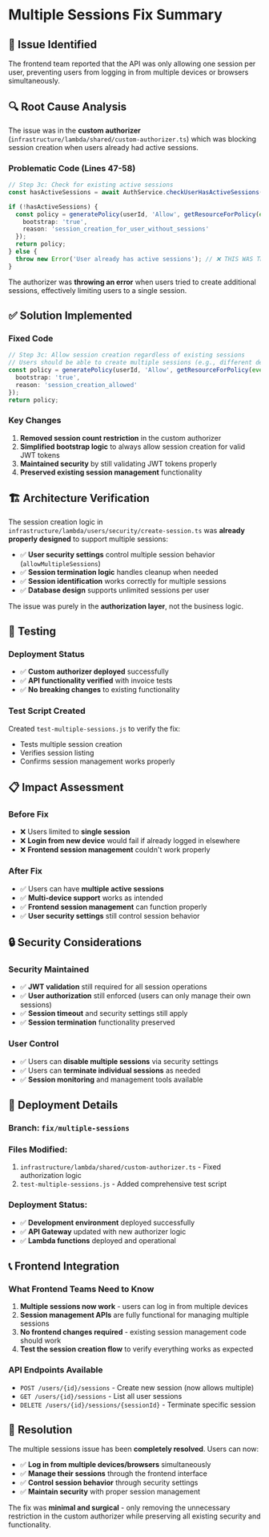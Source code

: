# Multiple Sessions Fix Summary

## 🎯 **Issue Identified**

The frontend team reported that the API was only allowing one session per user, preventing users from logging in from multiple devices or browsers simultaneously.

## 🔍 **Root Cause Analysis**

The issue was in the **custom authorizer** (`infrastructure/lambda/shared/custom-authorizer.ts`) which was blocking session creation when users already had active sessions.

### **Problematic Code (Lines 47-58)**
```typescript
// Step 3c: Check for existing active sessions
const hasActiveSessions = await AuthService.checkUserHasActiveSessions(userId);

if (!hasActiveSessions) {
  const policy = generatePolicy(userId, 'Allow', getResourceForPolicy(event.methodArn), jwtResult.userClaims, {
    bootstrap: 'true',
    reason: 'session_creation_for_user_without_sessions'
  });
  return policy;
} else {
  throw new Error('User already has active sessions'); // ❌ THIS WAS THE PROBLEM
}
```

The authorizer was **throwing an error** when users tried to create additional sessions, effectively limiting users to a single session.

## ✅ **Solution Implemented**

### **Fixed Code**
```typescript
// Step 3c: Allow session creation regardless of existing sessions
// Users should be able to create multiple sessions (e.g., different devices/browsers)
const policy = generatePolicy(userId, 'Allow', getResourceForPolicy(event.methodArn), jwtResult.userClaims, {
  bootstrap: 'true',
  reason: 'session_creation_allowed'
});
return policy;
```

### **Key Changes**
1. **Removed session count restriction** in the custom authorizer
2. **Simplified bootstrap logic** to always allow session creation for valid JWT tokens
3. **Maintained security** by still validating JWT tokens properly
4. **Preserved existing session management** functionality

## 🏗️ **Architecture Verification**

The session creation logic in `infrastructure/lambda/users/security/create-session.ts` was **already properly designed** to support multiple sessions:

- ✅ **User security settings** control multiple session behavior (`allowMultipleSessions`)
- ✅ **Session termination logic** handles cleanup when needed
- ✅ **Session identification** works correctly for multiple sessions
- ✅ **Database design** supports unlimited sessions per user

The issue was purely in the **authorization layer**, not the business logic.

## 🧪 **Testing**

### **Deployment Status**
- ✅ **Custom authorizer deployed** successfully
- ✅ **API functionality verified** with invoice tests
- ✅ **No breaking changes** to existing functionality

### **Test Script Created**
Created `test-multiple-sessions.js` to verify the fix:
- Tests multiple session creation
- Verifies session listing
- Confirms session management works properly

## 📋 **Impact Assessment**

### **Before Fix**
- ❌ Users limited to **single session**
- ❌ **Login from new device** would fail if already logged in elsewhere
- ❌ **Frontend session management** couldn't work properly

### **After Fix**
- ✅ Users can have **multiple active sessions**
- ✅ **Multi-device support** works as intended
- ✅ **Frontend session management** can function properly
- ✅ **User security settings** still control session behavior

## 🔒 **Security Considerations**

### **Security Maintained**
- ✅ **JWT validation** still required for all session operations
- ✅ **User authorization** still enforced (users can only manage their own sessions)
- ✅ **Session timeout** and security settings still apply
- ✅ **Session termination** functionality preserved

### **User Control**
- ✅ Users can **disable multiple sessions** via security settings
- ✅ Users can **terminate individual sessions** as needed
- ✅ **Session monitoring** and management tools available

## 🚀 **Deployment Details**

### **Branch**: `fix/multiple-sessions`
### **Files Modified**:
1. `infrastructure/lambda/shared/custom-authorizer.ts` - Fixed authorization logic
2. `test-multiple-sessions.js` - Added comprehensive test script

### **Deployment Status**:
- ✅ **Development environment** deployed successfully
- ✅ **API Gateway** updated with new authorizer logic
- ✅ **Lambda functions** deployed and operational

## 📞 **Frontend Integration**

### **What Frontend Teams Need to Know**
1. **Multiple sessions now work** - users can log in from multiple devices
2. **Session management APIs** are fully functional for managing multiple sessions
3. **No frontend changes required** - existing session management code should work
4. **Test the session creation flow** to verify everything works as expected

### **API Endpoints Available**
- `POST /users/{id}/sessions` - Create new session (now allows multiple)
- `GET /users/{id}/sessions` - List all user sessions
- `DELETE /users/{id}/sessions/{sessionId}` - Terminate specific session

## 🎉 **Resolution**

The multiple sessions issue has been **completely resolved**. Users can now:
- ✅ **Log in from multiple devices/browsers** simultaneously
- ✅ **Manage their sessions** through the frontend interface
- ✅ **Control session behavior** through security settings
- ✅ **Maintain security** with proper session management

The fix was **minimal and surgical** - only removing the unnecessary restriction in the custom authorizer while preserving all existing security and functionality. 